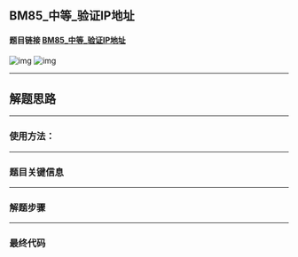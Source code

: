 ## BM85_中等_验证IP地址

#### 题目链接 [BM85_中等_验证IP地址](https://www.nowcoder.com/practice/55fb3c68d08d46119f76ae2df7566880?tpId=295&tqId=1024725&ru=/exam/oj&qru=/ta/format-top101/question-ranking&sourceUrl=%2Fexam%2Foj)

![img](https://i.ibb.co/ggYVZ08/20230707130952.png)
![img](https://i.ibb.co/k1SqLHq/20230707131002.png)

---
## 解题思路
---
### 使用方法：
---
### 题目关键信息



---
### 解题步骤
---

### 最终代码
```

```
